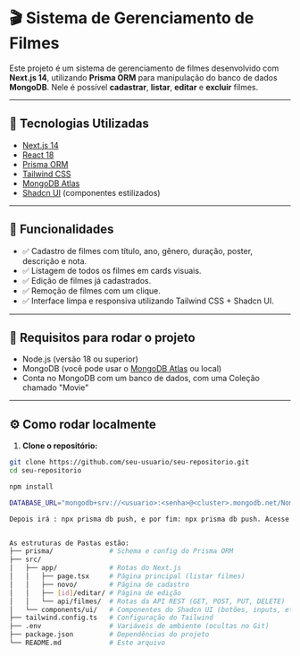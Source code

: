 # 🎬 Sistema de Gerenciamento de Filmes

Este projeto é um sistema de gerenciamento de filmes desenvolvido com **Next.js 14**, utilizando **Prisma ORM** para manipulação do banco de dados **MongoDB**. Nele é possível **cadastrar**, **listar**, **editar** e **excluir** filmes.

---
## 🚀 Tecnologias Utilizadas

- [Next.js 14](https://nextjs.org/)
- [React 18](https://reactjs.org/)
- [Prisma ORM](https://www.prisma.io/)
- [Tailwind CSS](https://tailwindcss.com/)
- [MongoDB Atlas](https://www.mongodb.com/cloud/atlas)
- [Shadcn UI](https://ui.shadcn.dev/) (componentes estilizados)

---
## 🧠 Funcionalidades
- ✅ Cadastro de filmes com título, ano, gênero, duração, poster, descrição e nota.
- ✅ Listagem de todos os filmes em cards visuais.
- ✅ Edição de filmes já cadastrados.
- ✅ Remoção de filmes com um clique.
- ✅ Interface limpa e responsiva utilizando Tailwind CSS + Shadcn UI.

---
## 💾 Requisitos para rodar o projeto
- Node.js (versão 18 ou superior)
- MongoDB (você pode usar o [MongoDB Atlas](https://www.mongodb.com/atlas/database) ou local)
- Conta no MongoDB com um banco de dados, com uma Coleção chamado "Movie"

---
## ⚙️ Como rodar localmente

1. **Clone o repositório:**
```bash
git clone https://github.com/seu-usuario/seu-repositorio.git
cd seu-repositorio

npm install

DATABASE_URL="mongodb+srv://<usuario>:<senha>@<cluster>.mongodb.net/NomeDoBanco?retryWrites=true&w=majority"

Depois irá : npx prisma db push, e por fim: npx prisma db push. Acesse http://localhost:3000 no navegador para ver o sistema funcionando.


As estruturas de Pastas estão:
├── prisma/              # Schema e config do Prisma ORM
├── src/
│   ├── app/             # Rotas do Next.js
│   │   ├── page.tsx     # Página principal (listar filmes)
│   │   ├── novo/        # Página de cadastro
│   │   ├── [id]/editar/ # Página de edição
│   │   └── api/filmes/  # Rotas da API REST (GET, POST, PUT, DELETE)
│   └── components/ui/   # Componentes do Shadcn UI (botões, inputs, etc)
├── tailwind.config.ts   # Configuração do Tailwind
├── .env                 # Variáveis de ambiente (ocultas no Git)
├── package.json         # Dependências do projeto
└── README.md            # Este arquivo

